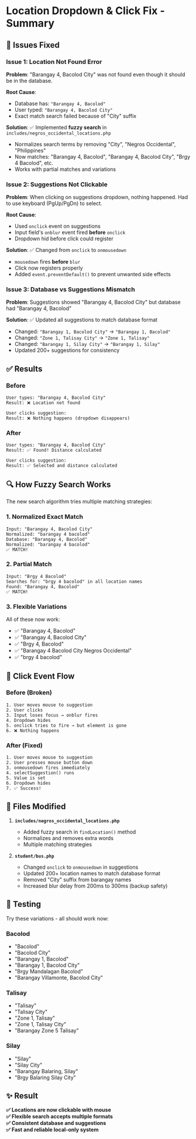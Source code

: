 # Location Dropdown & Click Fix - Summary

## 🐛 Issues Fixed

### Issue 1: Location Not Found Error
**Problem**: "Barangay 4, Bacolod City" was not found even though it should be in the database.

**Root Cause**: 
- Database has: `"Barangay 4, Bacolod"`
- User typed: `"Barangay 4, Bacolod City"`
- Exact match search failed because of "City" suffix

**Solution**: 
✅ Implemented **fuzzy search** in `includes/negros_occidental_locations.php`
- Normalizes search terms by removing "City", "Negros Occidental", "Philippines"
- Now matches: "Barangay 4, Bacolod", "Barangay 4, Bacolod City", "Brgy 4 Bacolod", etc.
- Works with partial matches and variations

### Issue 2: Suggestions Not Clickable
**Problem**: When clicking on suggestions dropdown, nothing happened. Had to use keyboard (PgUp/PgDn) to select.

**Root Cause**: 
- Used `onclick` event on suggestions
- Input field's `onblur` event fired **before** `onclick`
- Dropdown hid before click could register

**Solution**: 
✅ Changed from `onclick` to `onmousedown` 
- `mousedown` fires **before** `blur`
- Click now registers properly
- Added `event.preventDefault()` to prevent unwanted side effects

### Issue 3: Database vs Suggestions Mismatch
**Problem**: Suggestions showed "Barangay 4, Bacolod City" but database had "Barangay 4, Bacolod"

**Solution**: 
✅ Updated all suggestions to match database format
- Changed: `"Barangay 1, Bacolod City"` → `"Barangay 1, Bacolod"`
- Changed: `"Zone 1, Talisay City"` → `"Zone 1, Talisay"`
- Changed: `"Barangay 1, Silay City"` → `"Barangay 1, Silay"`
- Updated 200+ suggestions for consistency

## ✅ Results

### Before
```
User types: "Barangay 4, Bacolod City"
Result: ❌ Location not found

User clicks suggestion:
Result: ❌ Nothing happens (dropdown disappears)
```

### After
```
User types: "Barangay 4, Bacolod City"  
Result: ✅ Found! Distance calculated

User clicks suggestion:
Result: ✅ Selected and distance calculated
```

## 🔍 How Fuzzy Search Works

The new search algorithm tries multiple matching strategies:

### 1. Normalized Exact Match
```
Input: "Barangay 4, Bacolod City"
Normalized: "barangay 4 bacolod"
Database: "Barangay 4, Bacolod" 
Normalized: "barangay 4 bacolod"
✅ MATCH!
```

### 2. Partial Match
```
Input: "Brgy 4 Bacolod"
Searches for: "brgy 4 bacolod" in all location names
Found: "Barangay 4, Bacolod"
✅ MATCH!
```

### 3. Flexible Variations
All of these now work:
- ✅ "Barangay 4, Bacolod"
- ✅ "Barangay 4, Bacolod City"
- ✅ "Brgy 4, Bacolod"
- ✅ "Barangay 4 Bacolod City Negros Occidental"
- ✅ "brgy 4 bacolod"

## 🎯 Click Event Flow

### Before (Broken)
```
1. User moves mouse to suggestion
2. User clicks
3. Input loses focus → onblur fires
4. Dropdown hides
5. onclick tries to fire → but element is gone
6. ❌ Nothing happens
```

### After (Fixed)
```
1. User moves mouse to suggestion
2. User presses mouse button down
3. onmousedown fires immediately
4. selectSuggestion() runs
5. Value is set
6. Dropdown hides
7. ✅ Success!
```

## 📝 Files Modified

1. **`includes/negros_occidental_locations.php`**
   - Added fuzzy search in `findLocation()` method
   - Normalizes and removes extra words
   - Multiple matching strategies

2. **`student/bus.php`**
   - Changed `onclick` to `onmousedown` in suggestions
   - Updated 200+ location names to match database format
   - Removed "City" suffix from barangay names
   - Increased blur delay from 200ms to 300ms (backup safety)

## 🚀 Testing

Try these variations - all should work now:

### Bacolod
- "Bacolod"
- "Bacolod City"
- "Barangay 1, Bacolod"
- "Barangay 1, Bacolod City"
- "Brgy Mandalagan Bacolod"
- "Barangay Villamonte, Bacolod City"

### Talisay
- "Talisay"
- "Talisay City"
- "Zone 1, Talisay"
- "Zone 1, Talisay City"
- "Barangay Zone 5 Talisay"

### Silay
- "Silay"
- "Silay City"
- "Barangay Balaring, Silay"
- "Brgy Balaring Silay City"

## ✨ Result

**✅ Locations are now clickable with mouse**  
**✅ Flexible search accepts multiple formats**  
**✅ Consistent database and suggestions**  
**✅ Fast and reliable local-only system**

